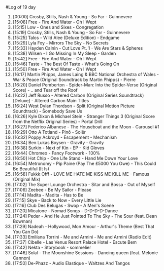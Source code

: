 #Log of 19 day

1. [00:00] Crosby, Stills, Nash & Young - So Far - Guinnevere
1. [15:08] Free - Fire And Water - Oh I Wept
1. [15:15] Low - Ones and Sixes - Congregation
1. [15:19] Crosby, Stills, Nash & Young - So Far - Guinnevere
1. [15:25] Talos - Wild Alee (Deluxe Edition) - Endgame
1. [15:29] Lyla Foy - Mirrors The Sky - No Secrets
1. [15:33] Hayden Calnin - Cut Love Pt. 1 - We Are Stars & Spheres
1. [15:38] Wilsen - I Go Missing In My Sleep - Garden
1. [15:42] Free - Fire And Water - Oh I Wept
1. [15:46] Taste - The Best Of Taste - What's Going On
1. [15:50] Free - Fire And Water - Oh I Wept
1. [16:17] Martin Phipps, James Laing & BBC National Orchestra of Wales - War & Peace (Original Soundtrack by Martin Phipps) - Pierre
1. [16:20] Daniel Pemberton - Spider-Man: Into the Spider-Verse (Original Score) - .. and Tear off the Roof
1. [16:22] Jeff Russo - Altered Carbon (Original Series Soundtrack) [Deluxe] - Altered Carbon Main Titles
1. [16:24] West Dylan Thordson - Split (Original Motion Picture Soundtrack) - Somebody Save Us
1. [16:26] Kyle Dixon & Michael Stein - Stranger Things 3 (Original Score from the Netflix Original Series) - Portal Drill
1. [16:27] Federico Albanese - The Houseboat and the Moon - Carousel #1
1. [16:29] Otto A Totland - Pinô - Solêr
1. [16:32] Poppy Ackroyd - Escapement - Mechanism
1. [16:34] Ben Lukas Boysen - Gravity - Gravity
1. [16:38] Surkin - Next of Kin - EP - Kid Gloves
1. [16:44] Chromeo - Fancy Footwork - 100%
1. [16:50] Hot Chip - One Life Stand - Hand Me Down Your Love
1. [16:54] Metronomy - Pip Paine (Pay The £5000 You Owe) - This Could Be Beautiful (It Is)
1. [16:58] Fukkk Offf - LOVE ME HATE ME KISS ME KILL ME - Famous (Original Mix)
1. [17:02] The Super Lounge Orchestra - Sitar and Bossa - Out of Myself
1. [17:06] Zeebee - Be My Sailor - Please
1. [17:14] Madita - Madita - Has to Be
1. [17:15] Skye - Back to Now - Every Little Lie
1. [17:16] Club Des Belugas - Swop - A Men's Scene
1. [17:20] Micatone - Nomad Songs - D-D-D-D-Dance
1. [17:24] Peder - And He Just Pointed To The Sky - The Sour (feat. Dean Bowman)
1. [17:29] Nadeah - Hollywood, Mon Amour - Arthur's Theme (Best That You Can Do)
1. [17:33] Emilíana Torrini - Me and Armini - Me and Armini (Radio Edit)
1. [17:37] Cibelle - Las Venus Resort Palace Hotel - Escute Bem
1. [17:42] Nekta - Storybook - sommelier
1. [17:46] Solal - The Moonshine Sessions - Dancing queen (feat. Melonie Cannon)
1. [17:50] De-Phazz - Audio Elastique - Waltzes And Tangos
